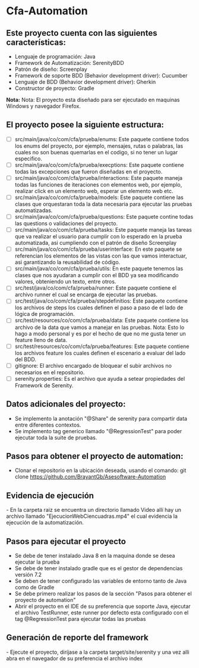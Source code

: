 # Cfa-Automation

<h2>Este proyecto cuenta con las siguientes características:</h2>

- Lenguaje de programación: Java
- Framework de Automatización: SerenityBDD
- Patrón de diseño: Screenplay
- Framework de soporte BDD (Behavior development driver): Cucumber
- Lenguaje de BDD (Behavior development driver): Gherkin
- Constructor de proyecto: Gradle

**Nota:** Nota: El proyecto esta diseñado para ser ejecutado en maquinas Windows y navegador Firefox.

<h2>El proyecto posee la siguiente estructura:</h2>

- [ ] src/main/java/co/com/cfa/prueba/enums: Este paquete contiene todos los enums del proyecto, por ejemplo, mensajes, rutas o palabras, las cuales no son buenas quemarlas en el codigo, si no tener un lugar especifico.
- [ ] src/main/java/co/com/cfa/prueba/execptions: Este paquete contiene todas las excepciones que fueron diseñadas en el proyecto.
- [ ] src/main/java/co/com/cfa/prueba/interactions: Este paquete maneja todas las funciones de iteraciones con elementos web, por ejemplo, realizar click en un elemento web, esperar un elemento web etc.
- [ ] src/main/java/co/com/cfa/prueba/models: Este paquete contiene las clases que orquestaran toda la data necesaria para ejecutar las pruebas automatizadas.
- [ ] src/main/java/co/com/cfa/prueba/questions: Este paquete contine todas las questions o validaciones del proyecto.
- [ ] src/main/java/co/com/cfa/prueba/tasks: Este paquete maneja las tareas que va realizar el usuario para cumplir con lo esperado en la prueba automatizada, asi cumpliendo con el patrón de diseño Screenplay
- [ ] src/main/java/co/com/cfa/prueba/userinterface: En este paquete se referencian los elementos de las vistas con las que vamos interactuar, asi garantizando la reusabilidad de código.
- [ ] src/main/java/co/com/cfa/prueba/utils: En este paquete tenemos las clases que nos ayudaran a cumplir con el BDD ya sea modificando valores, obteniendo un texto, entre otros.
- [ ] src/test/java/co/com/cfa/prueba/runner: Este paquete contiene el archivo runner el cual se encarga de ejecutar las pruebas.
- [ ] src/test/java/co/com/cfa/prueba/stepdefinitios: Este paquete contiene los archivos de steps los cuales definen el paso a paso de el lado de lógica de programación.
- [ ] src/test/resources/co/com/cfa/prueba/data: Este paquete contiene los archivo de la data que vamos a manejar en las pruebas. Nota: Esto lo hago a modo personal y es por el hecho de que no me gusta tener un feature lleno de data.
- [ ] src/test/resources/co/com/cfa/prueba/features: Este paquete contiene los archivos feature los cuales definen el escenario a evaluar del lado del BDD.
- [ ] gitignore: El archivo encargado de bloquear el subir archivos no necesarios en el repositorio.
- [ ] serenity.properties: Es el archivo que ayuda a setear propiedades del Framework de Serenity.

<h2>Datos adicionales del proyecto:</h2>

- Se implemento la anotación "@Share" de serenity para compartir data entre diferentes contextos.
- Se implemento tag generico llamado "@RegressionTest" para poder ejecutar toda la suite de pruebas.

<h2>Pasos para obtener el proyecto de automation:</h2>

- Clonar el repositorio en la ubicación deseada, usando el comando: git clone https://github.com/BrayantGb/Asesoftware-Automation

<h2>Evidencia de ejecución</h2>
- En la carpeta raiz se encuentra un directorio llamado Video allí hay un archivo llamado "EjecucionWebCiencuadras.mp4" el cual evidencia la ejecución de la automatización.

<h2>Pasos para ejecutar el proyecto</h2>

- Se debe de tener instalado Java 8 en la maquina donde se desea ejecutar la prueba
- Se debe de tener instalado gradle que es el gestor de dependencias versión 7.2
- Se deben de tener configurado las variables de entorno tanto de Java como de Gradle
- Se debe primero realizar los pasos de la sección "Pasos para obtener el proyecto de automation"
- Abrir el proyecto en el IDE de su preferencia que soporte Java, ejecutar el archivo TestRunner, este runner por defecto esta configurado con el tag @RegressionTest para ejecutar todas las pruebas


<h2>Generación de reporte del framework</h2>
- Ejecute el proyecto, diríjase a la carpeta target/site/serenity y una vez alli abra en el navegador de su preferencia el archivo index